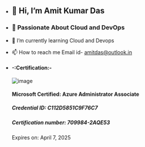 - ## 👋 **Hi, I’m Amit Kumar Das**
- ### 👀 Passionate About Cloud and DevOps
- 🌱 I’m currently learning Cloud and Devops
- 📫 How to reach me Email id- [amitdas@outlook.in](amitdas@outlook.in)
- #### -:Certification:-
  ![image](https://github.com/AmitKumaDas/AmitKumaDas/assets/152639378/360cd08e-ecea-4c8a-beb4-035095ffa66d)
  #### Microsoft Certified: Azure Administrator Associate
  ##### Credential ID: C112D5851C9F76C7
  ##### Certification number: 709984-2AQE53

  Expires on: April 7, 2025

<!---
AmitKumaDas/AmitKumaDas is a ✨ special ✨ repository because its `README.md` (this file) appears on your GitHub profile.
You can click the Preview link to take a look at your changes.
--->
